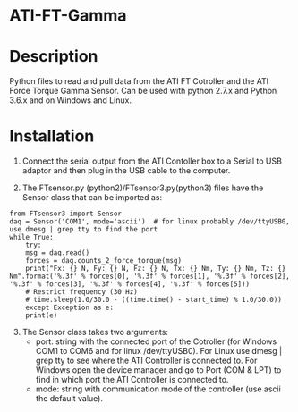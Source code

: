 # ATI-FT-Gamma

# Description
Python files to read and pull data from the ATI FT Cotroller and the ATI Force Torque Gamma Sensor. Can be used with python 2.7.x and Python 3.6.x and on Windows and Linux.

# Installation

1. Connect the serial output from the ATI Contoller box to a Serial to USB adaptor and then plug in the USB cable to the computer.

2. The FTsensor.py (python2)/FTsensor3.py(python3) files have the Sensor class that can be imported as:
```
from FTsensor3 import Sensor
daq = Sensor('COM1', mode='ascii')  # for linux probably /dev/ttyUSB0, use dmesg | grep tty to find the port
while True:
    try:
	msg = daq.read()
	forces = daq.counts_2_force_torque(msg)
	print("Fx: {} N, Fy: {} N, Fz: {} N, Tx: {} Nm, Ty: {} Nm, Tz: {} Nm".format('%.3f' % forces[0], '%.3f' % forces[1], '%.3f' % forces[2], '%.3f' % forces[3], '%.3f' % forces[4], '%.3f' % forces[5]))
	# Restrict frequency (30 Hz)
	# time.sleep(1.0/30.0 - ((time.time() - start_time) % 1.0/30.0))
    except Exception as e:
	print(e)
```
3. The Sensor class takes two arguments:
	- port: string with the connected port of the Cotroller (for Windows COM1 to COM6 and for linux /dev/ttyUSB0).
	For Linux use dmesg | grep tty to see where the ATI Controller is connected to. For Windows open the device manager and go to Port (COM & LPT) to find in which port the  ATI Controller is connected to.
	- mode: string with communication mode of the controller (use ascii the default value).
